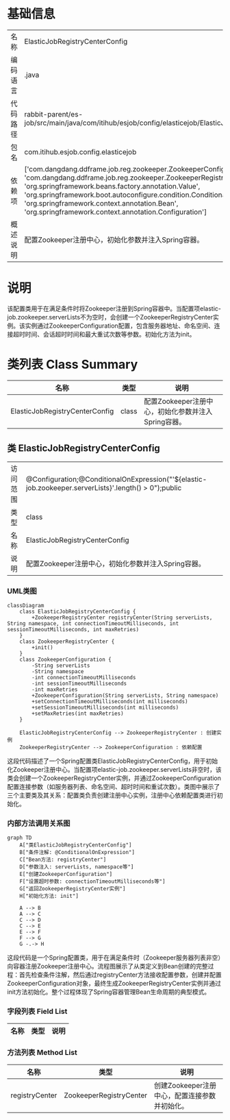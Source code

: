 # 基础信息

|      |      |
|------|------|
| 名称 | ElasticJobRegistryCenterConfig |
| 编码语言 | .java |
| 代码路径 | rabbit-parent/es-job/src/main/java/com/itihub/esjob/config/elasticejob/ElasticJobRegistryCenterConfig.java |
| 包名 | com.itihub.esjob.config.elasticejob |
| 依赖项 | ['com.dangdang.ddframe.job.reg.zookeeper.ZookeeperConfiguration', 'com.dangdang.ddframe.job.reg.zookeeper.ZookeeperRegistryCenter', 'org.springframework.beans.factory.annotation.Value', 'org.springframework.boot.autoconfigure.condition.ConditionalOnExpression', 'org.springframework.context.annotation.Bean', 'org.springframework.context.annotation.Configuration'] |
| 概述说明 | 配置Zookeeper注册中心，初始化参数并注入Spring容器。 |

# 说明

该配置类用于在满足条件时将Zookeeper注册到Spring容器中。当配置项elastic-job.zookeeper.serverLists不为空时，会创建一个ZookeeperRegistryCenter实例。该实例通过ZookeeperConfiguration配置，包含服务器地址、命名空间、连接超时时间、会话超时时间和最大重试次数等参数。初始化方法为init。

# 类列表 Class Summary

| 名称   | 类型  | 说明 |
|-------|------|-------------|
| ElasticJobRegistryCenterConfig | class | 配置Zookeeper注册中心，初始化参数并注入Spring容器。 |



## 类 ElasticJobRegistryCenterConfig

|      |      |
|------|------|
| 访问范围 | @Configuration;@ConditionalOnExpression("'${elastic-job.zookeeper.serverLists}'.length() > 0");public |
| 类型 | class |
| 名称 | ElasticJobRegistryCenterConfig |
| 说明 | 配置Zookeeper注册中心，初始化参数并注入Spring容器。 |


### UML类图

```mermaid
classDiagram
    class ElasticJobRegistryCenterConfig {
        +ZookeeperRegistryCenter registryCenter(String serverLists, String namespace, int connectionTimeoutMilliseconds, int sessionTimeoutMilliseconds, int maxRetries)
    }
    class ZookeeperRegistryCenter {
        +init()
    }
    class ZookeeperConfiguration {
        -String serverLists
        -String namespace
        -int connectionTimeoutMilliseconds
        -int sessionTimeoutMilliseconds
        -int maxRetries
        +ZookeeperConfiguration(String serverLists, String namespace)
        +setConnectionTimeoutMilliseconds(int milliseconds)
        +setSessionTimeoutMilliseconds(int milliseconds)
        +setMaxRetries(int maxRetries)
    }

    ElasticJobRegistryCenterConfig --> ZookeeperRegistryCenter : 创建实例
    ZookeeperRegistryCenter --> ZookeeperConfiguration : 依赖配置
```

这段代码描述了一个Spring配置类ElasticJobRegistryCenterConfig，用于初始化Zookeeper注册中心。当配置项elastic-job.zookeeper.serverLists非空时，该类会创建一个ZookeeperRegistryCenter实例，并通过ZookeeperConfiguration配置连接参数（如服务器列表、命名空间、超时时间和重试次数）。类图中展示了三个主要类及其关系：配置类负责创建注册中心实例，注册中心依赖配置类进行初始化。


### 内部方法调用关系图

```mermaid
graph TD
    A["类ElasticJobRegistryCenterConfig"]
    B["条件注解: @ConditionalOnExpression"]
    C["Bean方法: registryCenter"]
    D["参数注入: serverLists, namespace等"]
    E["创建ZookeeperConfiguration"]
    F["设置超时参数: connectionTimeoutMilliseconds等"]
    G["返回ZookeeperRegistryCenter实例"]
    H["初始化方法: init"]

    A --> B
    A --> C
    C --> D
    C --> E
    E --> F
    F --> G
    G -.-> H
```

这段代码是一个Spring配置类，用于在满足条件时（Zookeeper服务器列表非空）向容器注册Zookeeper注册中心。流程图展示了从类定义到Bean创建的完整过程：首先检查条件注解，然后通过registryCenter方法接收配置参数，创建并配置ZookeeperConfiguration对象，最终生成ZookeeperRegistryCenter实例并通过init方法初始化。整个过程体现了Spring容器管理Bean生命周期的典型模式。

### 字段列表 Field List

| 名称  | 类型  | 说明 |
|-------|-------|------|

### 方法列表 Method List

| 名称  | 类型  | 说明 |
|-------|-------|------|
| registryCenter | ZookeeperRegistryCenter | 创建Zookeeper注册中心，配置连接参数并初始化。 |




